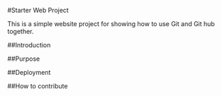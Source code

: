 #Starter Web Project

This is a simple website project for showing how to use Git and Git hub together.

##Introduction

##Purpose

##Deployment

##How to contribute
